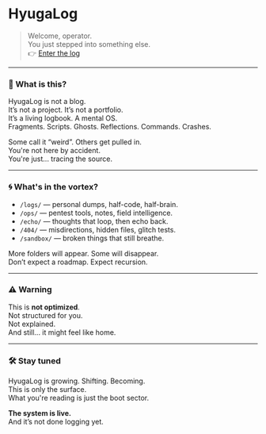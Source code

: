 # HyugaLog

> Welcome, operator.  
> You just stepped into something else.  
> 👉 [Enter the log](https://hyugared.github.io/HyugaLog/)

---

### 🧠 What is this?

HyugaLog is not a blog.  
It’s not a project. It’s not a portfolio.  
It’s a living logbook. A mental OS.  
Fragments. Scripts. Ghosts. Reflections. Commands. Crashes.

Some call it “weird”. Others get pulled in.  
You're not here by accident.  
You're just... tracing the source.

---

### 🌀 What's in the vortex?

- `/logs/` — personal dumps, half-code, half-brain.  
- `/ops/` — pentest tools, notes, field intelligence.  
- `/echo/` — thoughts that loop, then echo back.  
- `/404/` — misdirections, hidden files, glitch tests.  
- `/sandbox/` — broken things that still breathe.

More folders will appear. Some will disappear.  
Don’t expect a roadmap. Expect recursion.

---

### ⚠️ Warning

This is **not optimized**.  
Not structured for you.  
Not explained.  
And still... it might feel like home.

---

### 🛠 Stay tuned

HyugaLog is growing. Shifting. Becoming.  
This is only the surface.  
What you're reading is just the boot sector.

**The system is live.**  
And it’s not done logging yet.
